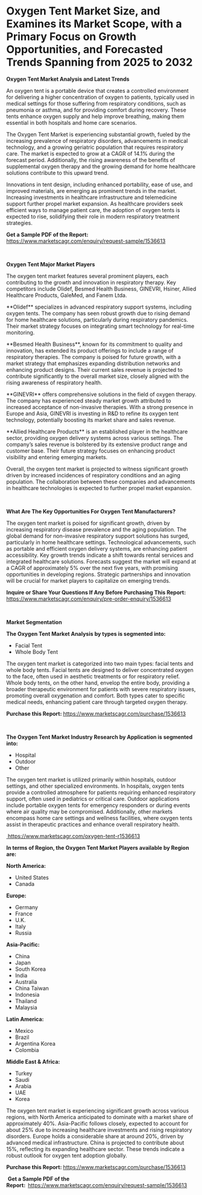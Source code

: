 <p><h1>Oxygen Tent Market Size, and Examines its Market Scope, with a Primary Focus on Growth Opportunities, and Forecasted Trends Spanning from 2025 to 2032</h1></p><p><strong>Oxygen Tent Market Analysis and Latest Trends</strong></p>
<p><p>An oxygen tent is a portable device that creates a controlled environment for delivering a higher concentration of oxygen to patients, typically used in medical settings for those suffering from respiratory conditions, such as pneumonia or asthma, and for providing comfort during recovery. These tents enhance oxygen supply and help improve breathing, making them essential in both hospitals and home care scenarios.</p><p>The Oxygen Tent Market is experiencing substantial growth, fueled by the increasing prevalence of respiratory disorders, advancements in medical technology, and a growing geriatric population that requires respiratory care. The market is expected to grow at a CAGR of 14.1% during the forecast period. Additionally, the rising awareness of the benefits of supplemental oxygen therapy and the growing demand for home healthcare solutions contribute to this upward trend.</p><p>Innovations in tent design, including enhanced portability, ease of use, and improved materials, are emerging as prominent trends in the market. Increasing investments in healthcare infrastructure and telemedicine support further propel market expansion. As healthcare providers seek efficient ways to manage patient care, the adoption of oxygen tents is expected to rise, solidifying their role in modern respiratory treatment strategies.</p></p>
<p><strong>Get a Sample PDF of the Report:&nbsp;</strong> <a href="https://www.marketscagr.com/enquiry/request-sample/1536613?utm_campaign=2136&utm_medium=2&utm_source=Github&utm_content=ia&utm_term=13042025&utm_id=oxygen-tent">https://www.marketscagr.com/enquiry/request-sample/1536613</a></p>
<p>&nbsp;</p>
<p><strong>Oxygen Tent Major Market Players</strong></p>
<p><p>The oxygen tent market features several prominent players, each contributing to the growth and innovation in respiratory therapy. Key competitors include Olidef, Besmed Health Business, GINEVRI, Hsiner, Allied Healthcare Products, GaleMed, and Fanem Ltda.</p><p>**Olidef** specializes in advanced respiratory support systems, including oxygen tents. The company has seen robust growth due to rising demand for home healthcare solutions, particularly during respiratory pandemics. Their market strategy focuses on integrating smart technology for real-time monitoring.</p><p>**Besmed Health Business**, known for its commitment to quality and innovation, has extended its product offerings to include a range of respiratory therapies. The company is poised for future growth, with a market strategy that emphasizes expanding distribution networks and enhancing product designs. Their current sales revenue is projected to contribute significantly to the overall market size, closely aligned with the rising awareness of respiratory health.</p><p>**GINEVRI** offers comprehensive solutions in the field of oxygen therapy. The company has experienced steady market growth attributed to increased acceptance of non-invasive therapies. With a strong presence in Europe and Asia, GINEVRI is investing in R&D to refine its oxygen tent technology, potentially boosting its market share and sales revenue.</p><p>**Allied Healthcare Products** is an established player in the healthcare sector, providing oxygen delivery systems across various settings. The company’s sales revenue is bolstered by its extensive product range and customer base. Their future strategy focuses on enhancing product visibility and entering emerging markets.</p><p>Overall, the oxygen tent market is projected to witness significant growth driven by increased incidences of respiratory conditions and an aging population. The collaboration between these companies and advancements in healthcare technologies is expected to further propel market expansion.</p></p>
<p>&nbsp;</p>
<p><strong>What Are The Key Opportunities For Oxygen Tent Manufacturers?</strong></p>
<p><p>The oxygen tent market is poised for significant growth, driven by increasing respiratory disease prevalence and the aging population. The global demand for non-invasive respiratory support solutions has surged, particularly in home healthcare settings. Technological advancements, such as portable and efficient oxygen delivery systems, are enhancing patient accessibility. Key growth trends indicate a shift towards rental services and integrated healthcare solutions. Forecasts suggest the market will expand at a CAGR of approximately 5% over the next five years, with promising opportunities in developing regions. Strategic partnerships and innovation will be crucial for market players to capitalize on emerging trends.</p></p>
<p><strong>Inquire or Share Your Questions If Any Before Purchasing This Report:</strong> <a href="https://www.marketscagr.com/enquiry/pre-order-enquiry/1536613?utm_campaign=2136&utm_medium=2&utm_source=Github&utm_content=ia&utm_term=13042025&utm_id=oxygen-tent">https://www.marketscagr.com/enquiry/pre-order-enquiry/1536613</a></p>
<p>&nbsp;</p>
<p><strong>Market Segmentation</strong></p>
<p><strong>The Oxygen Tent Market Analysis by types is segmented into:</strong></p>
<p><ul><li>Facial Tent</li><li>Whole Body Tent</li></ul></p>
<p><p>The oxygen tent market is categorized into two main types: facial tents and whole body tents. Facial tents are designed to deliver concentrated oxygen to the face, often used in aesthetic treatments or for respiratory relief. Whole body tents, on the other hand, envelop the entire body, providing a broader therapeutic environment for patients with severe respiratory issues, promoting overall oxygenation and comfort. Both types cater to specific medical needs, enhancing patient care through targeted oxygen therapy.</p></p>
<p><strong>Purchase this Report:&nbsp;</strong><a href="https://www.marketscagr.com/purchase/1536613?utm_campaign=2136&utm_medium=2&utm_source=Github&utm_content=ia&utm_term=13042025&utm_id=oxygen-tent">https://www.marketscagr.com/purchase/1536613</a></p>
<p>&nbsp;</p>
<p><strong>The Oxygen Tent Market Industry Research by Application is segmented into:</strong></p>
<p><ul><li>Hospital</li><li>Outdoor</li><li>Other</li></ul></p>
<p><p>The oxygen tent market is utilized primarily within hospitals, outdoor settings, and other specialized environments. In hospitals, oxygen tents provide a controlled atmosphere for patients requiring enhanced respiratory support, often used in pediatrics or critical care. Outdoor applications include portable oxygen tents for emergency responders or during events where air quality may be compromised. Additionally, other markets encompass home care settings and wellness facilities, where oxygen tents assist in therapeutic practices and enhance overall respiratory health.</p></p>
<p><a href="https://www.marketscagr.com/oxygen-tent-r1536613?utm_campaign=2136&utm_medium=2&utm_source=Github&utm_content=ia&utm_term=13042025&utm_id=oxygen-tent">&nbsp;https://www.marketscagr.com/oxygen-tent-r1536613</a></p>
<p><strong>In terms of Region, the Oxygen Tent Market Players available by Region are:</strong></p>
<p>
    <p> <strong> North America: </strong>
        <ul>
            <li>United States</li>
            <li>Canada</li>
        </ul>
        </p> 
    <p> <strong> Europe: </strong>
        <ul>
            <li>Germany</li>
            <li>France</li>
            <li>U.K.</li>
            <li>Italy</li>
            <li>Russia</li>
        </ul>
        </p> 
    <p> <strong> Asia-Pacific: </strong>
        <ul>
            <li>China</li>
            <li>Japan</li>
            <li>South Korea</li>
            <li>India</li>
            <li>Australia</li>
            <li>China Taiwan</li>
            <li>Indonesia</li>
            <li>Thailand</li>
            <li>Malaysia</li>
        </ul>
        </p> 
    <p> <strong> Latin America: </strong>
        <ul>
            <li>Mexico</li>
            <li>Brazil</li>
            <li>Argentina Korea</li>
            <li>Colombia</li>
        </ul>
        </p> 
    <p> <strong> Middle East & Africa: </strong>
        <ul>
            <li>Turkey</li>
            <li>Saudi</li>
            <li>Arabia</li>
            <li>UAE</li>
            <li>Korea</li>
        </ul>
    </p>
    </p>
<p><p>The oxygen tent market is experiencing significant growth across various regions, with North America anticipated to dominate with a market share of approximately 40%. Asia-Pacific follows closely, expected to account for about 25% due to increasing healthcare investments and rising respiratory disorders. Europe holds a considerable share at around 20%, driven by advanced medical infrastructure. China is projected to contribute about 15%, reflecting its expanding healthcare sector. These trends indicate a robust outlook for oxygen tent adoption globally.</p></p>
<p><strong>Purchase this Report: </strong><a href="https://www.marketscagr.com/purchase/1536613?utm_campaign=2136&utm_medium=2&utm_source=Github&utm_content=ia&utm_term=13042025&utm_id=oxygen-tent">https://www.marketscagr.com/purchase/1536613</a></p>
<p>&nbsp;<strong>Get a Sample PDF of the Report:&nbsp;&nbsp;</strong><a href="https://www.marketscagr.com/enquiry/request-sample/1536613?utm_campaign=2136&utm_medium=2&utm_source=Github&utm_content=ia&utm_term=13042025&utm_id=oxygen-tent">https://www.marketscagr.com/enquiry/request-sample/1536613</a></p>
<p><strong></strong></p>
<p><p></p><p></p><p></p></p>